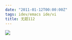 ```yaml
---
date: "2011-01-12T00:00:00Z"
tags: idev/emacs ide/vi
title: 无题112
---
```


![](https://blog.du1ab.org/2011/why-emacs-vim-good-157.png)
